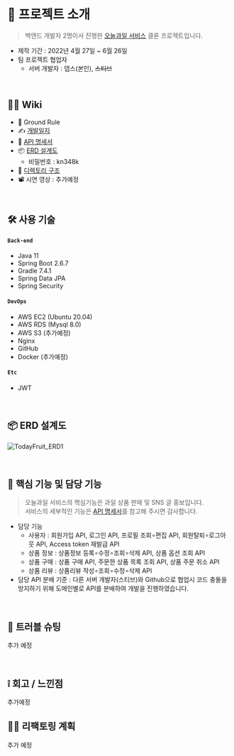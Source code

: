 
# 📝 프로젝트 소개
> 백엔드 개발자 2명이서 진행한 [오늘과일 서비스](https://www.cuma.co.kr/) 클론 프로젝트입니다.  
- 제작 기간 : 2022년 4월 27일 ~ 6월 26일 
- 팀 프로젝트 협업자  
    - 서버 개발자 : 뎁스(본인), ~~스티브~~

</br>

## 💁‍♂️ Wiki
- 📌 Ground Rule
- ✍ [개발일지](추가예정)
- 📰 [API 명세서](https://docs.google.com/spreadsheets/d/1j0TwTTBAfpImfMHDNU-MxWzNfHTtMLbpIxqJPdOMmJY/edit#gid=1272810478)
- 📦 [ERD 설계도](https://aquerytool.com/aquerymain/index/?rurl=28b4d08a-e25b-40ff-8221-5bc99bffb2fb&)    
    - 비밀번호 : kn348k   
- 📁 [디렉토리 구조](https://github.com/gusdn7142/TodayFruit_Clone_Server/wiki/%F0%9F%93%81-Directory-Structure)
- 📽 시연 영상 : 추가예정


</br>

## 🛠 사용 기술
#### `Back-end`
  - Java 11
  - Spring Boot 2.6.7
  - Gradle 7.4.1
  - Spring Data JPA
  - Spring Security
#### `DevOps`  
  - AWS EC2 (Ubuntu 20.04)  
  - AWS RDS (Mysql 8.0)
  - AWS S3 (추가예정)
  - Nginx
  - GitHub
  - Docker (추가예정)
#### `Etc`  
  - JWT

</br>

## 📦 ERD 설계도
![TodayFruit_ERD1](https://user-images.githubusercontent.com/62496215/180647907-2412c611-a51b-47ac-b05d-91b174fe0f85.png)



</br>

## 🔎 핵심 기능 및 담당 기능
>오늘과일 서비스의 핵심기능은 과일 상품 판매 및 SNS 글 홍보입니다.  
>서비스의 세부적인 기능은 [API 명세서](https://docs.google.com/spreadsheets/d/1j0TwTTBAfpImfMHDNU-MxWzNfHTtMLbpIxqJPdOMmJY/edit#gid=1272810478)를 참고해 주시면 감사합니다.   
- 담당 기능  
    - 사용자 : 회원가입 API, 로그인 API, 프로필 조회∘편집 API, 회원탈퇴∘로그아웃 API, Access token 재발급 API 
    - 상품 정보 : 상품정보 등록∘수정∘조회∘삭제 API, 상품 옵션 조회 API     
    - 상품 구매 : 상품 구매 API, 주문한 상품 목록 조회 API, 상품 주문 취소 API
    - 상품 리뷰 : 상품리뷰 작성∘조회∘수정∘삭제 API
- 담당 API 분배 기준 : 다른 서버 개발자(스티브)와 Github으로 협업시 코드 충돌을 방지하기 위해 도메인별로 API를 분배하여 개발을 진행하였습니다.  



</br>

## 🌟 트러블 슈팅
추가 예정

</br>

## ❕ 회고 / 느낀점
추가예정



## 👩‍💻 리팩토링 계획
추가 예정


